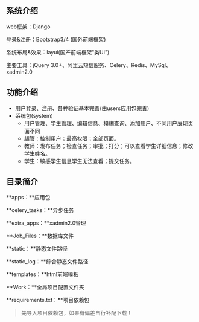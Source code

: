 ## 系统介绍

web框架：Django

登录&注册：Bootstrap3/4 (国外前端框架)

系统布局&效果：layui(国产前端框架"类UI")

主要工具：jQuery 3.0+、阿里云短信服务、Celery、Redis、MySql、xadmin2.0



## 功能介绍

- 用户登录、注册、各种验证基本完善(由users应用包完善)
- 系统包(system)
  - 用户管理、学生管理、编辑信息、模糊查询、添加用户、不同用户展现页面不同
  - 超管：控制用户；最高权限；全部页面。
  - 教师：发布任务；检查任务；审批；打分；可以查看学生详细信息；修改学生姓名。
  - 学生：敏感学生信息学生无法查看；提交任务。



## 目录简介

**apps：**应用包

**celery_tasks：**异步任务

**extra_apps：**xadmin2.0管理

**Job_Files：**数据库文件

**static：**静态文件路径

**static_log：**综合静态文件路径

**templates：**html前端模板

**Work：**全局项目配置文件夹

**requirements.txt：**项目依赖包

> 先导入项目依赖包，如果有偏差自行补配下载！
>
